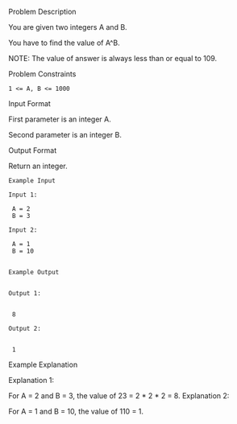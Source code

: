 Problem Description

You are given two integers A and B.

You have to find the value of A^B.

NOTE: The value of answer is always less than or equal to 109.


Problem Constraints
    
    1 <= A, B <= 1000



Input Format

First parameter is an integer A.

Second parameter is an integer B.



Output Format

Return an integer.


    
    Example Input
    
    Input 1:
    
     A = 2
     B = 3 
    
    Input 2:
    
     A = 1
     B = 10 
    
    
    Example Output
    
    
    Output 1:
    
    
     8 
    
    Output 2:
    
    
     1 
    

Example Explanation

Explanation 1:

 For A = 2 and B = 3, the value of 23 = 2 * 2 * 2 = 8. 
Explanation 2:

 For A = 1 and B = 10, the value of 110 = 1.
 